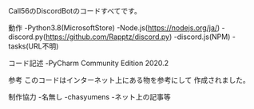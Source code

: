 Call56のDiscordBotのコードすべてです。

動作
-Python3.8(MicrosoftStore)
-Node.js(https://nodejs.org/ja/)
-discord.py(https://github.com/Rapptz/discord.py)
-discord.js(NPM)
-tasks(URL不明)

コード記述
-PyCharm Community Edition 2020.2

参考
このコードはインターネット上にある物を参考にして
作成されました。

制作協力
-名無し
-chasyumens
-ネット上の記事等
